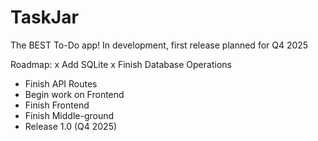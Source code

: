 # TaskJar
The BEST To-Do app! In development, first release planned for Q4 2025

Roadmap:
x Add SQLite
x Finish Database Operations
- Finish API Routes
- Begin work on Frontend
- Finish Frontend
- Finish Middle-ground
- Release 1.0 (Q4 2025)